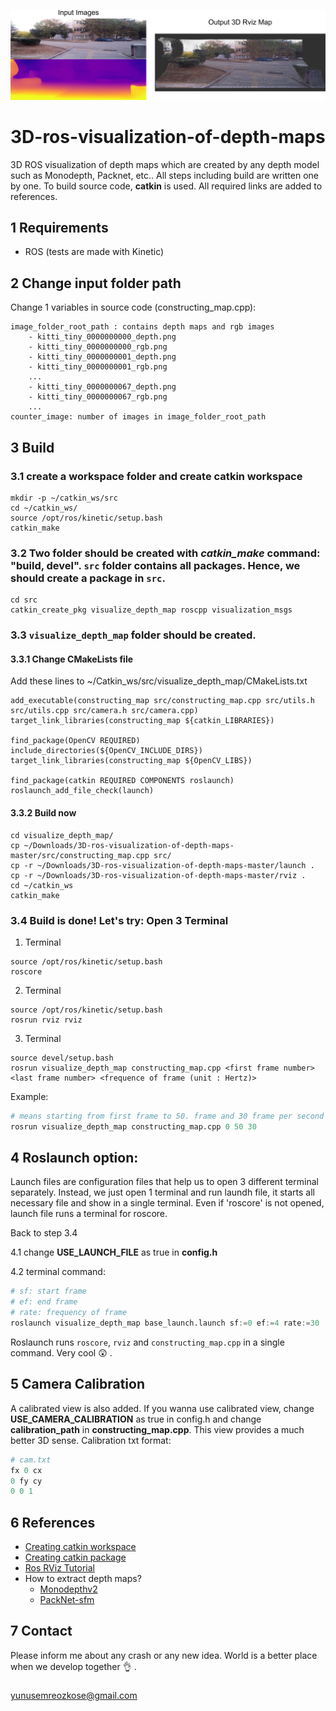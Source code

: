 ![Info](images/info.png)

# 3D-ros-visualization-of-depth-maps
3D ROS visualization of depth maps which are created by any depth model such as Monodepth, Packnet, etc.. All steps including build are written one by one. To build source code, **catkin** is used. All required links are added to references. 

## 1 Requirements
- ROS (tests are made with Kinetic)

## 2 Change input folder path
Change 1 variables in source code (constructing_map.cpp):

```
image_folder_root_path : contains depth maps and rgb images
    - kitti_tiny_0000000000_depth.png
    - kitti_tiny_0000000000_rgb.png
    - kitti_tiny_0000000001_depth.png
    - kitti_tiny_0000000001_rgb.png
    ...
    - kitti_tiny_0000000067_depth.png
    - kitti_tiny_0000000067_rgb.png
    ...
counter_image: number of images in image_folder_root_path
```

## 3 Build
### 3.1 create a workspace folder and create catkin workspace
```
mkdir -p ~/catkin_ws/src
cd ~/catkin_ws/
source /opt/ros/kinetic/setup.bash 
catkin_make
```

### 3.2 Two folder should be created with *catkin_make* command: "build, devel". `src` folder contains all packages. Hence, we should create a package in `src`. 

```
cd src
catkin_create_pkg visualize_depth_map roscpp visualization_msgs
```

### 3.3 `visualize_depth_map` folder should be created. 

#### 3.3.1 Change CMakeLists file
Add these lines to ~/Catkin_ws/src/visualize_depth_map/CMakeLists.txt

```
add_executable(constructing_map src/constructing_map.cpp src/utils.h src/utils.cpp src/camera.h src/camera.cpp)
target_link_libraries(constructing_map ${catkin_LIBRARIES})

find_package(OpenCV REQUIRED)
include_directories(${OpenCV_INCLUDE_DIRS})
target_link_libraries(constructing_map ${OpenCV_LIBS})

find_package(catkin REQUIRED COMPONENTS roslaunch)
roslaunch_add_file_check(launch)
```

#### 3.3.2 Build now
```
cd visualize_depth_map/
cp ~/Downloads/3D-ros-visualization-of-depth-maps-master/src/constructing_map.cpp src/
cp -r ~/Downloads/3D-ros-visualization-of-depth-maps-master/launch .
cp -r ~/Downloads/3D-ros-visualization-of-depth-maps-master/rviz . 
cd ~/catkin_ws
catkin_make
```

### 3.4 Build is done! Let's try: Open 3 Terminal

1. Terminal
```
source /opt/ros/kinetic/setup.bash 
roscore
```

2. Terminal
```
source /opt/ros/kinetic/setup.bash 
rosrun rviz rviz 
```

3. Terminal
```
source devel/setup.bash
rosrun visualize_depth_map constructing_map.cpp <first frame number> <last frame number> <frequence of frame (unit : Hertz)>
```

Example:
```python
# means starting from first frame to 50. frame and 30 frame per second
rosrun visualize_depth_map constructing_map.cpp 0 50 30 
```

## 4 Roslaunch option:
Launch files are configuration files that help us to open 3 different terminal separately. Instead, we just open 1 terminal and run laundh file, it starts all necessary file and show in a single terminal. Even if 'roscore' is not opened, launch file runs a terminal for roscore. 

Back to step 3.4

4.1 change **USE_LAUNCH_FILE** as true in **config.h**

4.2 terminal command:

```python
# sf: start frame
# ef: end frame
# rate: frequency of frame
roslaunch visualize_depth_map base_launch.launch sf:=0 ef:=4 rate:=30
```

Roslaunch runs `roscore`, `rviz` and `constructing_map.cpp` in a single command. Very cool :astonished: . 

## 5 Camera Calibration
A calibrated view is also added. If you wanna use calibrated view, change **USE_CAMERA_CALIBRATION** as true in config.h and change **calibration_path** in **constructing_map.cpp**. This view provides a much better 3D sense. Calibration txt format:

```python
# cam.txt
fx 0 cx
0 fy cy
0 0 1
```


## 6 References
- [Creating catkin workspace](http://wiki.ros.org/catkin/Tutorials/create_a_workspace)
- [Creating catkin package](http://wiki.ros.org/ROS/Tutorials/catkin/CreatingPackage)
- [Ros RViz Tutorial](http://wiki.ros.org/rviz/Tutorials/Markers%3A_Points_and_Lines)
- How to extract depth maps?
    - [Monodepthv2](https://github.com/nianticlabs/monodepth2)
    - [PackNet-sfm](https://github.com/TRI-ML/packnet-sfm)

## 7 Contact
Please inform me about any crash or any new idea. World is a better place when we develop together :ok_hand: . 
### 
yunusemreozkose@gmail.com